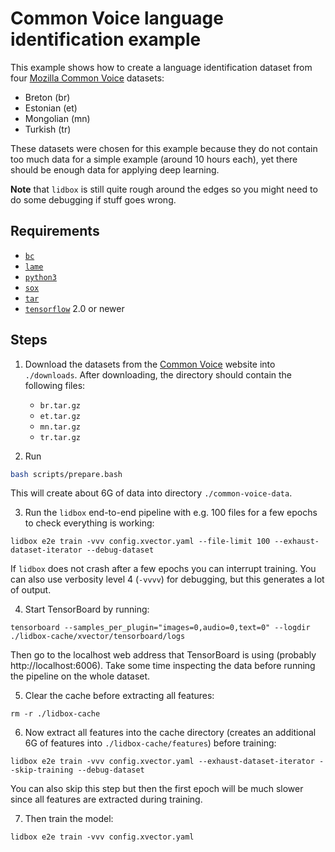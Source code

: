# Common Voice language identification example

This example shows how to create a language identification dataset from four [Mozilla Common Voice](https://voice.mozilla.org/en/datasets) datasets:
* Breton (br)
* Estonian (et)
* Mongolian (mn)
* Turkish (tr)

These datasets were chosen for this example because they do not contain too much data for a simple example (around 10 hours each), yet there should be enough data for applying deep learning.

**Note** that `lidbox` is still quite rough around the edges so you might need to do some debugging if stuff goes wrong.

## Requirements

* [`bc`](https://www.gnu.org/software/bc)
* [`lame`](https://lame.sourceforge.io)
* [`python3`](https://www.python.org/downloads)
* [`sox`](http://sox.sourceforge.net)
* [`tar`](https://www.gnu.org/software/tar)
* [`tensorflow`](https://www.tensorflow.org/install) 2.0 or newer

## Steps

1. Download the datasets from the [Common Voice](https://voice.mozilla.org/en/datasets) website into `./downloads`.
After downloading, the directory should contain the following files:
    * `br.tar.gz`
    * `et.tar.gz`
    * `mn.tar.gz`
    * `tr.tar.gz`

2. Run
```bash
bash scripts/prepare.bash
```
This will create about 6G of data into directory `./common-voice-data`.

3. Run the `lidbox` end-to-end pipeline with e.g. 100 files for a few epochs to check everything is working:
```
lidbox e2e train -vvv config.xvector.yaml --file-limit 100 --exhaust-dataset-iterator --debug-dataset
```
If `lidbox` does not crash after a few epochs you can interrupt training.
You can also use verbosity level 4 (`-vvvv`) for debugging, but this generates a lot of output.

4. Start TensorBoard by running:
```
tensorboard --samples_per_plugin="images=0,audio=0,text=0" --logdir ./lidbox-cache/xvector/tensorboard/logs
```
Then go to the localhost web address that TensorBoard is using (probably http://localhost:6006).
Take some time inspecting the data before running the pipeline on the whole dataset.

5. Clear the cache before extracting all features:
```
rm -r ./lidbox-cache
```

6. Now extract all features into the cache directory (creates an additional 6G of features into `./lidbox-cache/features`) before training:
```
lidbox e2e train -vvv config.xvector.yaml --exhaust-dataset-iterator --skip-training --debug-dataset
```
You can also skip this step but then the first epoch will be much slower since all features are extracted during training.

7. Then train the model:
```
lidbox e2e train -vvv config.xvector.yaml
```
